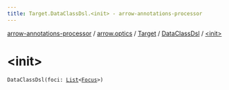 ```yaml
---
title: Target.DataClassDsl.<init> - arrow-annotations-processor
---
```


[arrow-annotations-processor](../../../index.html) / [arrow.optics](../../index.html) / [Target](../index.html) / [DataClassDsl](index.html) / [&lt;init&gt;](./-init-.html)

# &lt;init&gt;

`DataClassDsl(foci: `[`List`](https://kotlinlang.org/api/latest/jvm/stdlib/kotlin.collections/-list/index.html)`<`[`Focus`](../../-focus/index.html)`>)`